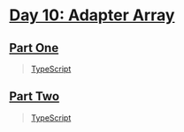 # [Day 10: Adapter Array](https://adventofcode.com/2020/day/10)

## [Part One](https://adventofcode.com/2020/day/10#part1)

> [TypeScript](/solutions/typescript/2020/10/src/p1.ts)

## [Part Two](https://adventofcode.com/2020/day/10#part2)

> [TypeScript](/solutions/typescript/2020/10/src/p2.ts)
